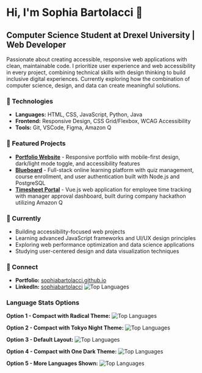 # Hi, I'm Sophia Bartolacci 👋

## Computer Science Student at Drexel University | Web Developer

Passionate about creating accessible, responsive web applications with clean, maintainable code. I prioritize user experience and web accessibility in every project, combining technical skills with design thinking to build inclusive digital experiences. Currently exploring how the combination of computer science, design, and data can create meaningful solutions.

### 🔧 Technologies
- **Languages:** HTML, CSS, JavaScript, Python, Java
- **Frontend:** Responsive Design, CSS Grid/Flexbox, WCAG Accessibility
- **Tools:** Git, VSCode, Figma, Amazon Q

### 🌟 Featured Projects
- **[Portfolio Website](https://sophiabartolacci.github.io)** - Responsive portfolio with mobile-first design, dark/light mode toggle, and accessibility features
- **[Blueboard](https://cs375blueboard.fly.dev/)** - Full-stack online learning platform with quiz management, course enrollment, and user authentication built with Node.js and PostgreSQL
- **[Timesheet Portal](https://sophiabartolacci.github.io/timesheet)** - Vue.js web application for employee time tracking with manager approval dashboard, built during company hackathon utilizing Amazon Q

### 🌱 Currently
- Building accessibility-focused web projects
- Learning advanced JavaScript frameworks and UI/UX design principles
- Exploring web performance optimization and data science applications
- Studying user-centered design and data visualization techniques

### 🤝 Connect
- **Portfolio:** [sophiabartolacci.github.io](https://sophiabartolacci.github.io)
- **LinkedIn:** [sophiabartolacci](https://linkedin.com/in/sophia-bartolacci)
![Top Languages](https://github-readme-stats.vercel.app/api/top-langs/?username=sophiabartolacci&layout=compact&theme=tokyonight&hide_border=true)
### Language Stats Options

**Option 1 - Compact with Radical Theme:**
![Top Languages](https://github-readme-stats.vercel.app/api/top-langs/?username=sophiabartolacci&layout=compact&theme=radical&hide_border=true)

**Option 2 - Compact with Tokyo Night Theme:**
![Top Languages](https://github-readme-stats.vercel.app/api/top-langs/?username=sophiabartolacci&layout=compact&theme=tokyonight&hide_border=true)

**Option 3 - Default Layout:**
![Top Languages](https://github-readme-stats.vercel.app/api/top-langs/?username=sophiabartolacci&langs_count=8&theme=default)

**Option 4 - Compact with One Dark Theme:**
![Top Languages](https://github-readme-stats.vercel.app/api/top-langs/?username=sophiabartolacci&layout=compact&theme=onedark&hide_border=true)

**Option 5 - More Languages Shown:**
![Top Languages](https://github-readme-stats.vercel.app/api/top-langs/?username=sophiabartolacci&langs_count=10&layout=compact&theme=github_dark)
